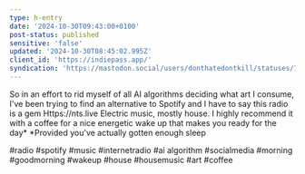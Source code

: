 ```yaml
---
type: h-entry
date: '2024-10-30T09:43:00+0100'
post-status: published
sensitive: 'false'
updated: '2024-10-30T08:45:02.995Z'
client_id: 'https://indiepass.app/'
syndication: 'https://mastodon.social/users/donthatedontkill/statuses/113395491803546914'
---
```

So in an effort to rid myself of all AI algorithms deciding what art I consume, I've been trying to find an alternative to Spotify and I have to say this radio is a gem 
Https://nts.live 
Electric music, mostly house. I highly recommend it with a coffee for a nice energetic wake up that makes you ready for the day* 
*Provided you've actually gotten enough sleep 

#radio #spotify #music #internetradio #ai algorithm #socialmedia #morning #goodmorning #wakeup #house #housemusic #art #coffee
